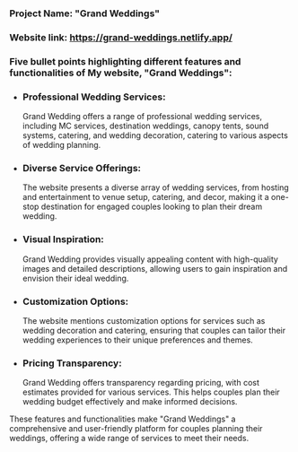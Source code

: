 ### Project Name: "Grand Weddings"

### Website link: https://grand-weddings.netlify.app/

### Five bullet points highlighting different features and functionalities of My website, "Grand Weddings":

- ### Professional Wedding Services:

  Grand Wedding offers a range of professional wedding services, including MC
  services, destination weddings, canopy tents, sound systems, catering, and
  wedding decoration, catering to various aspects of wedding planning.

- ### Diverse Service Offerings:

  The website presents a diverse array of wedding services, from hosting and
  entertainment to venue setup, catering, and decor, making it a one-stop
  destination for engaged couples looking to plan their dream wedding.

- ### Visual Inspiration:

  Grand Wedding provides visually appealing content with high-quality images and
  detailed descriptions, allowing users to gain inspiration and envision their
  ideal wedding.

- ### Customization Options:

  The website mentions customization options for services such as wedding
  decoration and catering, ensuring that couples can tailor their wedding
  experiences to their unique preferences and themes.

- ### Pricing Transparency:
  Grand Wedding offers transparency regarding pricing, with cost estimates
  provided for various services. This helps couples plan their wedding budget
  effectively and make informed decisions.

These features and functionalities make "Grand Weddings" a comprehensive and
user-friendly platform for couples planning their weddings, offering a wide
range of services to meet their needs.
